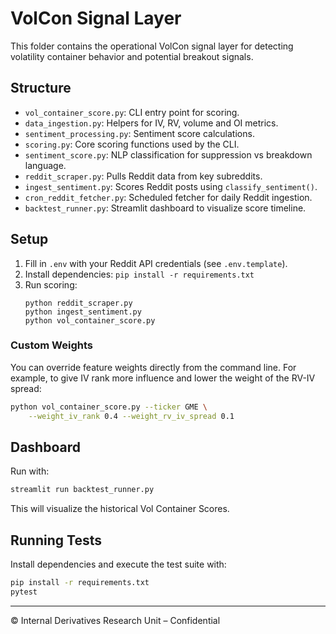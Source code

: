 
# VolCon Signal Layer

This folder contains the operational VolCon signal layer for detecting volatility container behavior and potential breakout signals.

## Structure

- `vol_container_score.py`: CLI entry point for scoring.
- `data_ingestion.py`: Helpers for IV, RV, volume and OI metrics.
- `sentiment_processing.py`: Sentiment score calculations.
- `scoring.py`: Core scoring functions used by the CLI.
- `sentiment_score.py`: NLP classification for suppression vs breakdown language.
- `reddit_scraper.py`: Pulls Reddit data from key subreddits.
- `ingest_sentiment.py`: Scores Reddit posts using `classify_sentiment()`.
- `cron_reddit_fetcher.py`: Scheduled fetcher for daily Reddit ingestion.
- `backtest_runner.py`: Streamlit dashboard to visualize score timeline.

## Setup

1. Fill in `.env` with your Reddit API credentials (see `.env.template`).
2. Install dependencies: `pip install -r requirements.txt`
3. Run scoring:
   ```
   python reddit_scraper.py
   python ingest_sentiment.py
   python vol_container_score.py
   ```

### Custom Weights

You can override feature weights directly from the command line.  For example,
to give IV rank more influence and lower the weight of the RV-IV spread:

```bash
python vol_container_score.py --ticker GME \
    --weight_iv_rank 0.4 --weight_rv_iv_spread 0.1
```

## Dashboard

Run with:

```bash
streamlit run backtest_runner.py
```

This will visualize the historical Vol Container Scores.
## Running Tests

Install dependencies and execute the test suite with:

```bash
pip install -r requirements.txt
pytest
```

---

© Internal Derivatives Research Unit – Confidential
